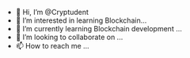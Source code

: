 - 👋 Hi, I’m @Cryptudent
- 👀 I’m interested in learning Blockchain...
- 🌱 I’m currently learning Blockchain development ...
- 💞️ I’m looking to collaborate on ...
- 📫 How to reach me ...

<!---
Cryptudent/Cryptudent is a ✨ special ✨ repository because its `README.md` (this file) appears on your GitHub profile.
You can click the Preview link to take a look at your changes.
--->

